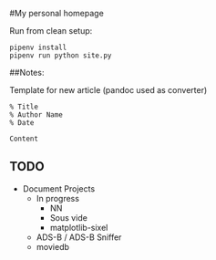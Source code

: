 #My personal homepage

Run from clean setup:

    pipenv install
    pipenv run python site.py

##Notes:

Template for new article (pandoc used as converter)

    % Title
    % Author Name
    % Date

    Content

## TODO
* Document Projects
    * In progress
        * NN
        * Sous vide
        * matplotlib-sixel
    * ADS-B / ADS-B Sniffer
    * moviedb

